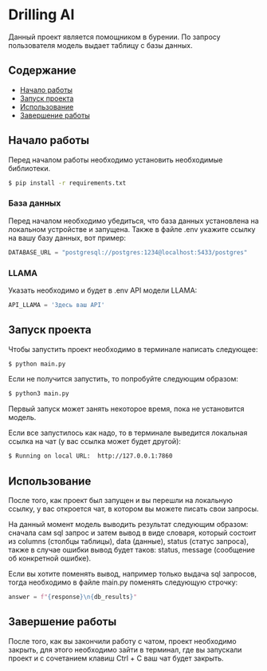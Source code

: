 # Drilling AI
Данный проект является помощником в бурении. По запросу пользователя модель выдает таблицу с базы данных.

## Содержание
- [Начало работы](#начало-работы)
- [Запуск проекта](#запуск-проекта)
- [Использование](#использование)
- [Завершение работы](#завершение-работы)

## Начало работы
Перед началом работы необходимо установить необходимые библиотеки.
```sh
$ pip install -r requirements.txt
```
### База данных
Перед началом необходимо убедиться, что база данных установлена на локальном устройстве и запущена. 
Также в файле .env укажите ссылку на вашу базу данных, вот пример:
```python
DATABASE_URL = "postgresql://postgres:1234@localhost:5433/postgres"
```
### LLAMA
Указать необходимо и будет в .env API модели LLAMA:
```python
API_LLAMA = 'Здесь ваш API'
```
## Запуск проекта
Чтобы запустить проект необходимо в терминале написать следующее:
```sh
$ python main.py
```
Если не получится запустить, то попробуйте следующим образом:
```sh
$ python3 main.py
```
Первый запуск может занять некоторое время, пока не установится модель.

Если все запустилось как надо, то в терминале выведится локальная ссылка на чат (у вас ссылка может будет другой):
```sh
$ Running on local URL:  http://127.0.0.1:7860
```
## Использование
После того, как проект был запущен и вы перешли на локальную ссылку, у вас откроется чат, в котором вы можете писать свои запросы.

На данный момент модель выводить результат следующим образом: сначала сам sql запрос и затем вывод в виде словаря, который состоит из columns (столбцы таблицы), data (данные), status (статус запроса), также в случае ошибки вывод будет таков: status, message (сообщение об конкретной ошибке).

Если вы хотите поменять вывод, например только выдача sql запросов, тогда необходимо в файле main.py поменять следующую строчку:
```python
answer = f"{response}\n{db_results}"
```
## Завершение работы
После того, как вы закончили работу с чатом, проект необходимо закрыть, для этого необходимо зайти в терминал, где вы запускали проект и с сочетанием клавиш Ctrl + C ваш чат будет закрыть.